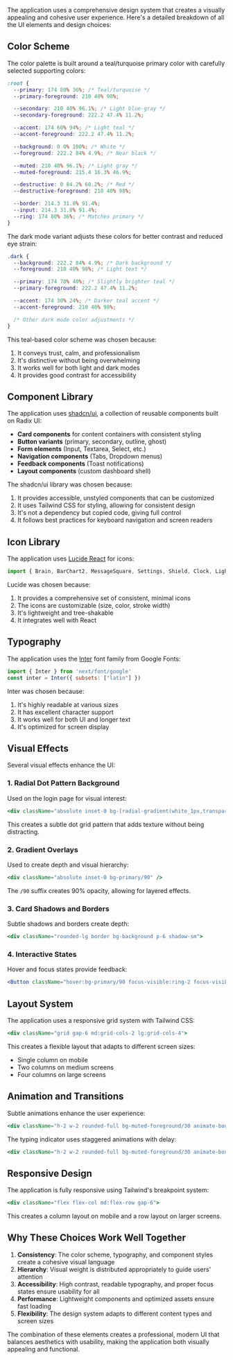 The application uses a comprehensive design system that creates a visually appealing and cohesive user experience. Here's a detailed breakdown of all the UI elements and design choices:

## Color Scheme

The color palette is built around a teal/turquoise primary color with carefully selected supporting colors:

```css
:root {
  --primary: 174 80% 36%; /* Teal/turquoise */
  --primary-foreground: 210 40% 98%;

  --secondary: 210 40% 96.1%; /* Light blue-gray */
  --secondary-foreground: 222.2 47.4% 11.2%;

  --accent: 174 60% 94%; /* Light teal */
  --accent-foreground: 222.2 47.4% 11.2%;

  --background: 0 0% 100%; /* White */
  --foreground: 222.2 84% 4.9%; /* Near black */

  --muted: 210 40% 96.1%; /* Light gray */
  --muted-foreground: 215.4 16.3% 46.9%;

  --destructive: 0 84.2% 60.2%; /* Red */
  --destructive-foreground: 210 40% 98%;

  --border: 214.3 31.8% 91.4%;
  --input: 214.3 31.8% 91.4%;
  --ring: 174 80% 36%; /* Matches primary */
}
```

The dark mode variant adjusts these colors for better contrast and reduced eye strain:

```css
.dark {
  --background: 222.2 84% 4.9%; /* Dark background */
  --foreground: 210 40% 98%; /* Light text */

  --primary: 174 70% 40%; /* Slightly brighter teal */
  --primary-foreground: 222.2 47.4% 11.2%;

  --accent: 174 30% 24%; /* Darker teal accent */
  --accent-foreground: 210 40% 98%;

  /* Other dark mode color adjustments */
}
```

This teal-based color scheme was chosen because:

1. It conveys trust, calm, and professionalism
2. It's distinctive without being overwhelming
3. It works well for both light and dark modes
4. It provides good contrast for accessibility

## Component Library

The application uses [shadcn/ui](https://ui.shadcn.com/), a collection of reusable components built on Radix UI:

- **Card components** for content containers with consistent styling
- **Button variants** (primary, secondary, outline, ghost)
- **Form elements** (Input, Textarea, Select, etc.)
- **Navigation components** (Tabs, Dropdown menus)
- **Feedback components** (Toast notifications)
- **Layout components** (custom dashboard shell)

The shadcn/ui library was chosen because:

1. It provides accessible, unstyled components that can be customized
2. It uses Tailwind CSS for styling, allowing for consistent design
3. It's not a dependency but copied code, giving full control
4. It follows best practices for keyboard navigation and screen readers

## Icon Library

The application uses [Lucide React](https://lucide.dev/) for icons:

```javascriptreact
import { Brain, BarChart2, MessageSquare, Settings, Shield, Clock, Lightbulb, RefreshCw } from 'lucide-react'
```

Lucide was chosen because:

1. It provides a comprehensive set of consistent, minimal icons
2. The icons are customizable (size, color, stroke width)
3. It's lightweight and tree-shakable
4. It integrates well with React

## Typography

The application uses the [Inter](https://fonts.google.com/specimen/Inter) font family from Google Fonts:

```javascriptreact
import { Inter } from 'next/font/google'
const inter = Inter({ subsets: ["latin"] })
```

Inter was chosen because:

1. It's highly readable at various sizes
2. It has excellent character support
3. It works well for both UI and longer text
4. It's optimized for screen display

## Visual Effects

Several visual effects enhance the UI:

### 1. Radial Dot Pattern Background

Used on the login page for visual interest:

```javascriptreact
<div className="absolute inset-0 bg-[radial-gradient(white_1px,transparent_1px)] bg-opacity-20 [background-size:16px_16px]" />
```

This creates a subtle dot grid pattern that adds texture without being distracting.

### 2. Gradient Overlays

Used to create depth and visual hierarchy:

```javascriptreact
<div className="absolute inset-0 bg-primary/90" />
```

The `/90` suffix creates 90% opacity, allowing for layered effects.

### 3. Card Shadows and Borders

Subtle shadows and borders create depth:

```javascriptreact
<div className="rounded-lg border bg-background p-6 shadow-sm">
```

### 4. Interactive States

Hover and focus states provide feedback:

```javascriptreact
<Button className="hover:bg-primary/90 focus-visible:ring-2 focus-visible:ring-ring">
```

## Layout System

The application uses a responsive grid system with Tailwind CSS:

```javascriptreact
<div className="grid gap-6 md:grid-cols-2 lg:grid-cols-4">
```

This creates a flexible layout that adapts to different screen sizes:

- Single column on mobile
- Two columns on medium screens
- Four columns on large screens

## Animation and Transitions

Subtle animations enhance the user experience:

```javascriptreact
<div className="h-2 w-2 rounded-full bg-muted-foreground/30 animate-bounce"></div>
```

The typing indicator uses staggered animations with delay:

```javascriptreact
<div className="h-2 w-2 rounded-full bg-muted-foreground/30 animate-bounce" style={{ animationDelay: "0.2s" }}></div>
```

## Responsive Design

The application is fully responsive using Tailwind's breakpoint system:

```javascriptreact
<div className="flex flex-col md:flex-row gap-6">
```

This creates a column layout on mobile and a row layout on larger screens.

## Why These Choices Work Well Together

1. **Consistency**: The color scheme, typography, and component styles create a cohesive visual language
2. **Hierarchy**: Visual weight is distributed appropriately to guide users' attention
3. **Accessibility**: High contrast, readable typography, and proper focus states ensure usability for all
4. **Performance**: Lightweight components and optimized assets ensure fast loading
5. **Flexibility**: The design system adapts to different content types and screen sizes

The combination of these elements creates a professional, modern UI that balances aesthetics with usability, making the application both visually appealing and functional.
